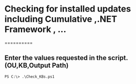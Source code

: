 # Checking for installed updates including Cumulative ,.NET Framework , ...
==========

Enter the values ​​requested in the script.(OU,KB,Output Path)
----------------------------------------------------------
```
PS C:\> .\Check_KBs.ps1
```
